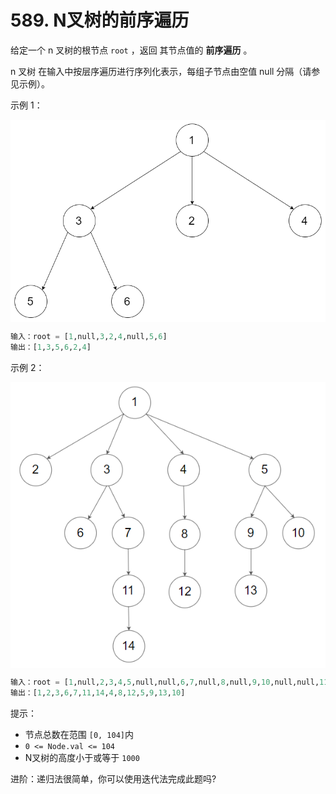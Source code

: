 # 589. N叉树的前序遍历
给定一个 n 叉树的根节点  `root` ，返回 其节点值的 **前序遍历** 。

n 叉树 在输入中按层序遍历进行序列化表示，每组子节点由空值 null 分隔（请参见示例）。


示例 1：

<img src="../../../document_source/narytreeexample.png" alt="" align=center />

```python
输入：root = [1,null,3,2,4,null,5,6]
输出：[1,3,5,6,2,4]
```

示例 2：

<img src="../../../document_source/sample_4_964.png" alt="" align=center />

```python
输入：root = [1,null,2,3,4,5,null,null,6,7,null,8,null,9,10,null,null,11,null,12,null,13,null,null,14]
输出：[1,2,3,6,7,11,14,4,8,12,5,9,13,10]
```

提示：
- 节点总数在范围 `[0, 104]`内
- `0 <= Node.val <= 104`
- N叉树的高度小于或等于 `1000`
 

进阶：递归法很简单，你可以使用迭代法完成此题吗?

